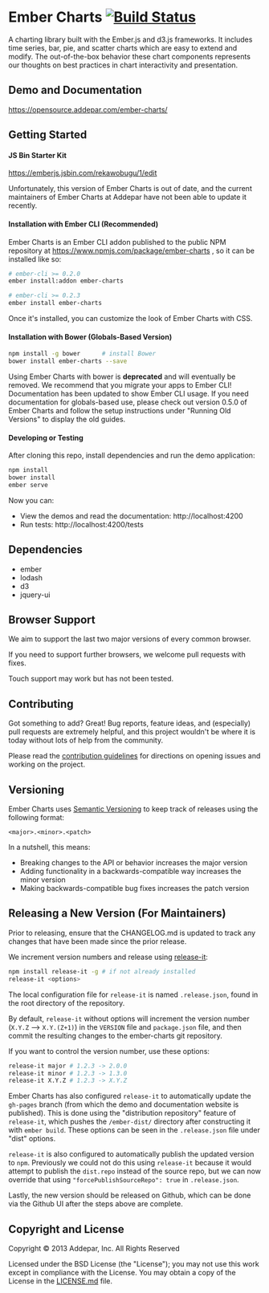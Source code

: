 # Ember Charts [![Build Status](https://secure.travis-ci.org/Addepar/ember-charts.svg?branch=master)](https://travis-ci.org/Addepar/ember-charts)

A charting library built with the Ember.js and d3.js frameworks. It includes
time series, bar, pie, and scatter charts which are easy to extend and modify.
The out-of-the-box behavior these chart components represents our thoughts on
best practices in chart interactivity and presentation.


## Demo and Documentation
https://opensource.addepar.com/ember-charts/


## Getting Started

#### JS Bin Starter Kit

https://emberjs.jsbin.com/rekawobugu/1/edit

Unfortunately, this version of Ember Charts is out of date,
and the current maintainers of Ember Charts at Addepar have not been
able to update it recently.

#### Installation with Ember CLI (Recommended)

Ember Charts is an Ember CLI addon published to the public NPM
repository at https://www.npmjs.com/package/ember-charts ,
so it can be installed like so:

```bash
# ember-cli >= 0.2.0
ember install:addon ember-charts

# ember-cli >= 0.2.3
ember install ember-charts
```

Once it's installed, you can customize the look of Ember Charts with CSS.

#### Installation with Bower (Globals-Based Version)

```bash
npm install -g bower      # install Bower
bower install ember-charts --save
```

Using Ember Charts with bower is **deprecated** and will eventually be removed.
We recommend that you migrate your apps to Ember CLI! Documentation has been
updated to show Ember CLI usage. If you need documentation for globals-based
use, please check out version 0.5.0 of Ember Charts and follow the setup
instructions under "Running Old Versions" to display the old guides.

#### Developing or Testing

After cloning this repo, install dependencies and run the demo application:

```bash
npm install
bower install
ember serve
```

Now you can:
- View the demos and read the documentation: http://localhost:4200
- Run tests: http://localhost:4200/tests


## Dependencies
* ember
* lodash
* d3
* jquery-ui


## Browser Support

We aim to support the last two major versions of every common browser.

If you need to support further browsers, we welcome pull requests with fixes.

Touch support may work but has not been tested.


## Contributing

Got something to add? Great! Bug reports, feature ideas, and (especially) pull
requests are extremely helpful, and this project wouldn't be where it is today
without lots of help from the community.

Please read the [contribution guidelines](CONTRIBUTING.md) for directions on
opening issues and working on the project.


## Versioning

Ember Charts uses [Semantic Versioning](https://semver.org) to keep track of
releases using the following format:

`<major>.<minor>.<patch>`

In a nutshell, this means:
* Breaking changes to the API or behavior increases the major version
* Adding functionality in a backwards-compatible way increases the minor version
* Making backwards-compatible bug fixes increases the patch version


## Releasing a New Version (For Maintainers)
Prior to releasing, ensure that the CHANGELOG.md is updated to track any changes
that have been made since the prior release.

We increment version numbers and release using [release-it](https://github.com/webpro/release-it):

```bash
npm install release-it -g # if not already installed
release-it <options>
```

The local configuration file for `release-it` is named `.release.json`, found in the
root directory of the repository.

By default, `release-it` without options will increment the
<patch> version number (`X.Y.Z` --> `X.Y.(Z+1)`) in the `VERSION` file and
`package.json` file, and then commit the resulting changes to the ember-charts
git repository.

If you want to control the version number, use these options:

```bash
release-it major # 1.2.3 -> 2.0.0
release-it minor # 1.2.3 -> 1.3.0
release-it X.Y.Z # 1.2.3 -> X.Y.Z
```

Ember Charts has also configured `release-it` to automatically update the `gh-pages`
branch (from which the demo and documentation website is published). This is done using
the "distribution repository" feature of `release-it`, which pushes the `/ember-dist/`
directory after constructing it with `ember build`. These options can be seen in the
`.release.json` file under "dist" options.

`release-it` is also configured to automatically publish the updated version to
`npm`. Previously we could not do this using `release-it` because it would attempt to
publish the `dist.repo` instead of the source repo, but we can now override that using
`"forcePublishSourceRepo": true` in `.release.json`.

Lastly, the new version should be released on Github, which can be done via the Github UI
after the steps above are complete.

## Copyright and License
Copyright © 2013 Addepar, Inc. All Rights Reserved

Licensed under the BSD License (the "License"); you may not use this work
except in compliance with the License. You may obtain a copy of the License in
the [LICENSE.md](LICENSE.md) file.
